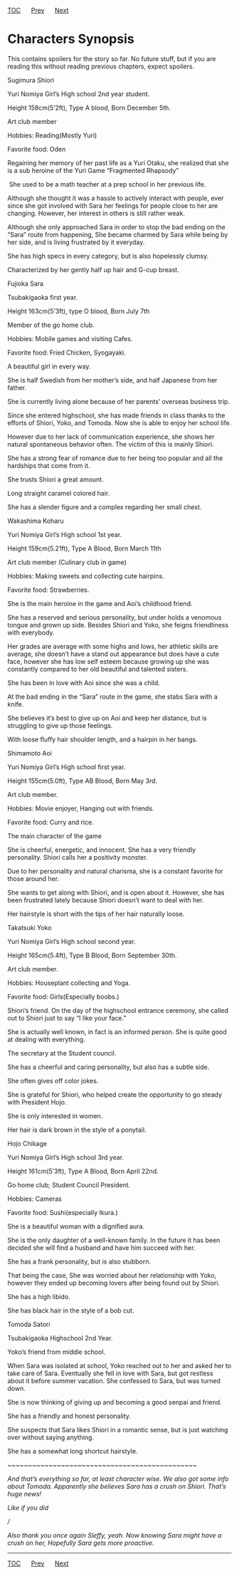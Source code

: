 [TOC](../readme.md)&nbsp;&nbsp;&nbsp;&nbsp;&nbsp;&nbsp;[Prev](0017_Chapter.md)&nbsp;&nbsp;&nbsp;&nbsp;&nbsp;&nbsp;[Next](0019_Chapter.md)



# Characters Synopsis

This contains spoilers for the story so far. No future stuff, but if you
are reading this without reading previous chapters, expect spoilers.

Sugimura Shiori

Yuri Nomiya Girl’s High school 2nd year student.

Height 158cm(5’2ft), Type A blood, Born December 5th.

Art club member

Hobbies: Reading(Mostly Yuri)

Favorite food: Oden

Regaining her memory of her past life as a Yuri Otaku, she realized that
she is a sub heroine of the Yuri Game “Fragmented Rhapsody”

 She used to be a math teacher at a prep school in her previous life.

Although she thought it was a hassle to actively interact with people,
ever since she got involved with Sara her feelings for people close to
her are changing. However, her interest in others is still rather weak.

Although she only approached Sara in order to stop the bad ending on the
“Sara” route from happening, She became charmed by Sara while being by
her side, and is living frustrated by it everyday.

She has high specs in every category, but is also hopelessly clumsy.

Characterized by her gently half up hair and G-cup breast.

Fujioka Sara

Tsubakigaoka first year.

Height 163cm(5’3ft), type O blood, Born July 7th

Member of the go home club.

Hobbies: Mobile games and visiting Cafes.

Favorite food: Fried Chicken, Syogayaki.

A beautiful girl in every way.

She is half Swedish from her mother’s side, and half Japanese from her
father.

She is currently living alone because of her parents’ overseas business
trip.

Since she entered highschool, she has made friends in class thanks to
the efforts of Shiori, Yoko, and Tomoda. Now she is able to enjoy her
school life.

However due to her lack of communication experience, she shows her
natural spontaneous behavior often. The victim of this is mainly Shiori.

She has a strong fear of romance due to her being too popular and all
the hardships that come from it. 

She trusts Shiori a great amount.

Long straight caramel colored hair.

She has a slender figure and a complex regarding her small chest.

Wakashima Koharu

Yuri Nomiya Girl’s High school 1st year.

Height 159cm(5.21ft), Type A Blood, Born March 11th

Art club member (Culinary club in game)

Hobbies: Making sweets and collecting cute hairpins.

Favorite food: Strawberries.

She is the main heroine in the game and Aoi’s childhood friend.

She has a reserved and serious personality, but under holds a venomous
tongue and grown up side. Besides Shiori and Yoko, she feigns
friendliness with everybody. 

Her grades are average with some highs and lows, her athletic skills are
average, she doesn’t have a stand out appearance but does have a cute
face, however she has low self esteem because growing up she was
constantly compared to her old beautiful and talented sisters.

She has been in love with Aoi since she was a child.

At the bad ending in the “Sara” route in the game, she stabs Sara with a
knife.

She believes it’s best to give up on Aoi and keep her distance, but is
struggling to give up those feelings.

With loose fluffy hair shoulder length, and a hairpin in her bangs.

Shimamoto Aoi

Yuri Nomiya Girl’s High school first year.

Height 155cm(5.0ft), Type AB Blood, Born May 3rd.

Art club member.

Hobbies: Movie enjoyer, Hanging out with friends.

Favorite food: Curry and rice.

The main character of the game

She is cheerful, energetic, and innocent. She has a very friendly
personality. Shiori calls her a positivity monster.

Due to her personality and natural charisma, she is a constant favorite
for those around her.

She wants to get along with Shiori, and is open about it. However, she
has been frustrated lately because Shiori doesn’t want to deal with her.

Her hairstyle is short with the tips of her hair naturally loose.

Takatsuki Yoko

Yuri Nomiya Girl’s High school second year.

Height 165cm(5.4ft), Type B Blood, Born September 30th.

Art club member.

Hobbies: Houseplant collecting and Yoga.

Favorite food: Girls(Especially boobs.)

Shiori’s friend. On the day of the highschool entrance ceremony, she
called out to Shiori just to say “I like your face.”

She is actually well known, in fact is an informed person. She is quite
good at dealing with everything.

The secretary at the Student council.

She has a cheerful and caring personality, but also has a subtle side.

She often gives off color jokes.

She is grateful for Shiori, who helped create the opportunity to go
steady with President Hojo.

She is only interested in women.

Her hair is dark brown in the style of a ponytail.

Hojo Chikage

Yuri Nomiya Girl’s High school 3rd year.

Height 161cm(5’3ft), Type A Blood, Born April 22nd.

Go home club; Student Council President. 

Hobbies: Cameras

Favorite food: Sushi(especially Ikura.)

She is a beautiful woman with a dignified aura.

She is the only daughter of a well-known family. In the future it has
been decided she will find a husband and have him succeed with her.

She has a frank personality, but is also stubborn.

That being the case, She was worried about her relationship with Yoko,
however they ended up becoming lovers after being found out by Shiori.

She has a high libido.

She has black hair in the style of a bob cut.

Tomoda Satori

Tsubakigaoka Highschool 2nd Year.

Yoko’s friend from middle school.

When Sara was isolated at school, Yoko reached out to her and asked her
to take care of Sara. Eventually she fell in love with Sara, but got
restless about it before summer vacation. She confessed to Sara, but was
turned down.

She is now thinking of giving up and becoming a good senpai and friend.

She has a friendly and honest personality.

She suspects that Sara likes Shiori in a romantic sense, but is just
watching over without saying anything.

She has a somewhat long shortcut hairstyle.

\~\~\~\~\~\~\~\~\~\~\~\~\~\~\~\~\~\~\~\~\~\~\~\~\~\~\~\~\~\~\~\~\~\~\~\~\~\~\~\~\~\~\~\~\~~

*And that’s everything so far, at least character wise. We also got some
info about Tomoda. Apparently she believes Sara has a crush on Shiori.
That’s huge news!*

*Like if you did*

*/*

*Also thank you once again Sleffy, yeah. Now knowing Sara might have a
crush on her, Hopefully Sara gets more proactive.*


---
[TOC](../readme.md)&nbsp;&nbsp;&nbsp;&nbsp;&nbsp;&nbsp;[Prev](0017_Chapter.md)&nbsp;&nbsp;&nbsp;&nbsp;&nbsp;&nbsp;[Next](0019_Chapter.md)

